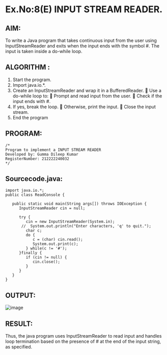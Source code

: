 # Ex.No:8(E)  INPUT STREAM READER.

## AIM:
To write a Java program that takes continuous input from the user using InputStreamReader and exits when the input ends with the symbol #. The input is taken inside a do-while loop.
## ALGORITHM :
1.	Start the program.
2.	Import java.io.*.
3.	Create an InputStreamReader and wrap it in a BufferedReader.
    	Use a do-while loop to:
    	Prompt and read input from the user.
    	Check if the input ends with #.
4.	If yes, break the loop.
    	Otherwise, print the input.
    	Close the input stream.
5.	End the program


## PROGRAM:
 ```
/*
Program to implement a INPUT STREAM READER
Developed by: Gumma Dileep Kumar
RegisterNumber: 212222240032
*/
```

## Sourcecode.java:
```
import java.io.*;
public class ReadConsole {

   public static void main(String args[]) throws IOException {
      InputStreamReader cin = null;

      try {
         cin = new InputStreamReader(System.in);
       //  System.out.println("Enter characters, 'q' to quit.");
         char c;
         do {
            c = (char) cin.read();
            System.out.print(c);
         } while(c != '#');
      }finally {
         if (cin != null) {
            cin.close();
         }
      }
   }
}
```

## OUTPUT:

![image](https://github.com/user-attachments/assets/64d36923-1dc1-4c33-a14f-58dc1bffd2b2)

## RESULT:
Thus, the java program uses InputStreamReader to read input and handles loop termination based on the presence of # at the end of the input string, as specified. 
